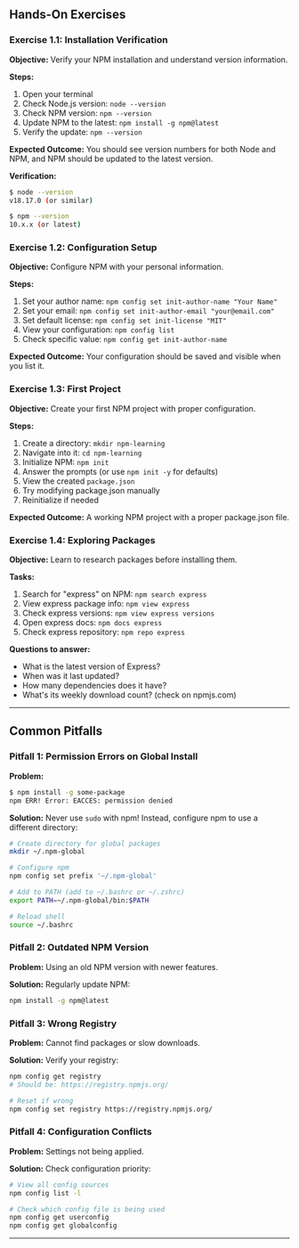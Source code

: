 ## Hands-On Exercises

### Exercise 1.1: Installation Verification

**Objective:** Verify your NPM installation and understand version information.

**Steps:**
1. Open your terminal
2. Check Node.js version: `node --version`
3. Check NPM version: `npm --version`
4. Update NPM to the latest: `npm install -g npm@latest`
5. Verify the update: `npm --version`

**Expected Outcome:** You should see version numbers for both Node and NPM, and NPM should be updated to the latest version.

**Verification:**
```bash
$ node --version
v18.17.0 (or similar)

$ npm --version
10.x.x (or latest)
```

### Exercise 1.2: Configuration Setup

**Objective:** Configure NPM with your personal information.

**Steps:**
1. Set your author name: `npm config set init-author-name "Your Name"`
2. Set your email: `npm config set init-author-email "your@email.com"`
3. Set default license: `npm config set init-license "MIT"`
4. View your configuration: `npm config list`
5. Check specific value: `npm config get init-author-name`

**Expected Outcome:** Your configuration should be saved and visible when you list it.

### Exercise 1.3: First Project

**Objective:** Create your first NPM project with proper configuration.

**Steps:**
1. Create a directory: `mkdir npm-learning`
2. Navigate into it: `cd npm-learning`
3. Initialize NPM: `npm init`
4. Answer the prompts (or use `npm init -y` for defaults)
5. View the created `package.json`
6. Try modifying package.json manually
7. Reinitialize if needed

**Expected Outcome:** A working NPM project with a proper package.json file.

### Exercise 1.4: Exploring Packages

**Objective:** Learn to research packages before installing them.

**Tasks:**
1. Search for "express" on NPM: `npm search express`
2. View express package info: `npm view express`
3. Check express versions: `npm view express versions`
4. Open express docs: `npm docs express`
5. Check express repository: `npm repo express`

**Questions to answer:**
- What is the latest version of Express?
- When was it last updated?
- How many dependencies does it have?
- What's its weekly download count? (check on npmjs.com)

---

## Common Pitfalls

### Pitfall 1: Permission Errors on Global Install

**Problem:**
```bash
$ npm install -g some-package
npm ERR! Error: EACCES: permission denied
```

**Solution:**
Never use `sudo` with npm! Instead, configure npm to use a different directory:

```bash
# Create directory for global packages
mkdir ~/.npm-global

# Configure npm
npm config set prefix '~/.npm-global'

# Add to PATH (add to ~/.bashrc or ~/.zshrc)
export PATH=~/.npm-global/bin:$PATH

# Reload shell
source ~/.bashrc
```

### Pitfall 2: Outdated NPM Version

**Problem:** Using an old NPM version with newer features.

**Solution:** Regularly update NPM:
```bash
npm install -g npm@latest
```

### Pitfall 3: Wrong Registry

**Problem:** Cannot find packages or slow downloads.

**Solution:** Verify your registry:
```bash
npm config get registry
# Should be: https://registry.npmjs.org/

# Reset if wrong
npm config set registry https://registry.npmjs.org/
```

### Pitfall 4: Configuration Conflicts

**Problem:** Settings not being applied.

**Solution:** Check configuration priority:
```bash
# View all config sources
npm config list -l

# Check which config file is being used
npm config get userconfig
npm config get globalconfig
```

---

